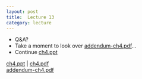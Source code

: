 ```yaml
---
layout: post
title:  Lecture 13
category: lecture
---
```


* Q&A?
* Take a moment to look over [addendum-ch4.pdf][addendum]...
* Continue [ch4.ppt][ch4-slides]

[ch4.ppt][ch4-slides]   | [ch4.pdf][ch4-pdf]  
[addendum-ch4.pdf][addendum]

[ch4-slides]: {{site.base}}/slides/ch4.ppt
[ch4-pdf]: {{site.base}}/slides/pdf/ch4.pdf
[addendum]: {{site.base}}/slides/pdf/addendum-ch4.pdf
